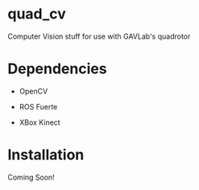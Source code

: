 quad_cv
=======

Computer Vision stuff for use with GAVLab's quadrotor

# Dependencies #
- OpenCV

- ROS Fuerte

- XBox Kinect


# Installation #
Coming Soon!